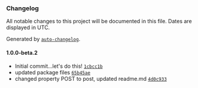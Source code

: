 ### Changelog

All notable changes to this project will be documented in this file. Dates are displayed in UTC.

Generated by [`auto-changelog`](https://github.com/CookPete/auto-changelog).

#### 1.0.0-beta.2

- Initial commit...let's do this! [`1cbcc1b`](https://github.com/rkever2/storybook-addon-codepen-launcher/commit/1cbcc1b58bd32161386ab740885c35b890320fde)
- updated package files [`65b45ae`](https://github.com/rkever2/storybook-addon-codepen-launcher/commit/65b45aeccfc017e4141e0c9ee2cc1683d1f9c273)
- changed property POST to post, updated readme.md [`4d0c933`](https://github.com/rkever2/storybook-addon-codepen-launcher/commit/4d0c933b3455a05600aa2e9e45887a71ced0b16a)
